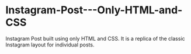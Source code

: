 # Instagram-Post---Only-HTML-and-CSS
Instagram Post built using only HTML and CSS. It is a replica of the classic Instagram layout for individual posts.


